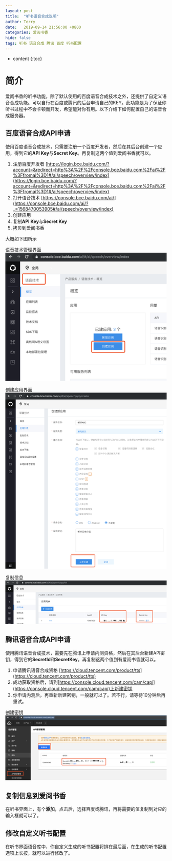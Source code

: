 ```yaml
---
layout: post
title:  "听书语音合成说明"
author: Terry
date:   2019-09-14 21:56:00 +0800
categories: 爱阅书香
hide: false
tags: 听书 语音合成 腾讯 百度 听书配置
---
```

 
* content
{:toc}


# 简介
爱阅书香的听书功能，除了默认使用的百度语音合成技术之外，还提供了自定义语音合成功能。可以自行在百度或腾讯的后台申请自己的KEY。此功能是为了保证你听书过程中不会卡顿而开发，希望能对你有用。以下介绍下如何配置自己的语音合成服务器。





## 百度语音合成API申请

使用百度语音合成技术，只需要注册一个百度开发者，然后在其后台创建一个应用，得到它的**API Key**与**Secret Key**。再复制这两个值到爱阅书香就可以。
1. 注册百度开发者 [https://login.bce.baidu.com/?account=&redirect=http%3A%2F%2Fconsole.bce.baidu.com%2Fai%2F%3Ffromai%3D1#/ai/speech/overview/index](https://login.bce.baidu.com/?account=&redirect=http%3A%2F%2Fconsole.bce.baidu.com%2Fai%2F%3Ffromai%3D1#/ai/speech/overview/index)
2. 打开语音技术 [https://console.bce.baidu.com/ai/](https://console.bce.baidu.com/ai/?_=1568470053905#/ai/speech/overview/index)
3. 创建应用
4. 复制**API Key**与**Secret Key**
5. 拷贝到爱阅书香

大概如下图所示

语音技术管理界面
![在语音技术管理界面](/files/speechs/baidu1.png)


创建应用界面
![创建应用界面](/files/speechs/baidu2.png)

复制信息
![创建应用界面](/files/speechs/baidu3.png)

## 腾讯语音合成API申请

使用腾讯语音合成技术，需要先在腾讯上申请内测资格，然后在其后台新建API密钥，得到它的**SecretId**和**SecretKey**。再复制这两个值到有爱阅书香就可以。
1. 申请腾讯语音合成资格 [https://cloud.tencent.com/product/tts](https://cloud.tencent.com/product/tts)
2. 成功获取资格后，请到[https://console.cloud.tencent.com/cam/capi](https://console.cloud.tencent.com/cam/capi)上新建密钥
3. 你申请内测后，再重新新建密钥，一般就可以了。若不行，请等待10分钟后再重试。

创建密钥
![创建密钥](/files/speechs/tencent1.png)


## 复制信息到爱阅书香

在听书界面上，有个**添加**，点击后，选择百度或腾讯，再将需要的值复制到对应的输入框就可以了。

## 修改自定义听书配置

在听书界面语音库中，你自定义生成的听书配置将排在最后面，在生成的听书配置选项上长按，就可以进行修改了。

